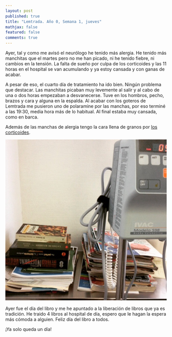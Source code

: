 ```yaml
---
layout: post
published: true
title: "Lemtrada. Año 0, Semana 1, jueves"
mathjax: false
featured: false
comments: true
---
```


Ayer, tal y como me avisó el neurólogo he tenido más alergia. He tenido más manchitas que el martes pero no me han picado, ni he tenido fiebre, ni cambios en la tensión. La falta de sueño por culpa de los corticoides y las 11 horas en el hospital se van acumulando y ya estoy cansada y con ganas de acabar.

A pesar de eso, el cuarto día de tratamiento ha ido bien. Ningún problema que destacar. Las manchitas picaban muy levemente al salir y al cabo de una o dos horas empezaban a desvanecerse. Tuve en los hombros, pecho, brazos y cara y alguna en la espalda. Al acabar con los goteros de Lemtrada me pusieron uno de polaramine por las manchas, por eso terminé a las 19:30, media hora más de lo habitual. Al final estaba muy cansada, como en barca.

Además de las manchas de alergia tengo la cara llena de granos por [los corticoides](/desayuno-de-campeonas).

![Libros](/images/libros.jpg)

Ayer fue el día del libro y me he apuntado a la liberación de libros que ya es tradición. He traido 4 libros al hospital de día, espero que le hagan la espera más cómoda a alguien. Feliz día del libro a todos.

¡Ya solo queda un día!